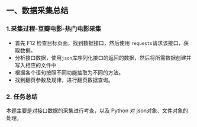 ## 一、数据采集总结

### 1.采集过程-豆瓣电影-热门电影采集

- 首先 F12 检查目标页面，找到数据接口，然后使用 `requests`请求该接口，获取数据。
- 分析接口数据，使用`json`库序列化接口的返回的数据，然后将所需数据创建并写入相应的文件中
- 根据各个语句按照不同功能抽取为不同的方法。
- 找到翻页参数及规律，进行翻页数据查询。

### 2. 任务总结

本题主要是对接口数据的采集进行考查，以及 Python 对 json对象、文件对象的处理。

